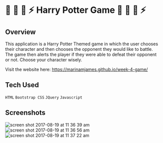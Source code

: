 # :crystal_ball: :dragon_face: :snake: :zap: Harry Potter Game :crystal_ball: :dragon_face: :snake: :zap:

## Overview
This application is a Harry Potter Themed game in which the user chooses their character and then chooses the opponent they would like to battle. The game then alerts the player if they were able to defeat their opponent or not. 
Choose your character wisely. 

Visit the website here: https://marinamjames.github.io/week-4-game/

## Tech Used
`HTML`
`Bootstrap CSS`
`JQuery`
`Javascript`

## Screenshots
![screen shot 2017-08-19 at 11 36 39 am](https://user-images.githubusercontent.com/26077051/29488153-fe6b97b8-84d2-11e7-85f1-ef853fb396de.png)
![screen shot 2017-08-19 at 11 36 56 am](https://user-images.githubusercontent.com/26077051/29488152-fe6b7cec-84d2-11e7-9fc5-8e68f3c7d024.png)
![screen shot 2017-08-19 at 11 37 22 am](https://user-images.githubusercontent.com/26077051/29488151-fe6b119e-84d2-11e7-9b4a-f770d11d16a5.png)
